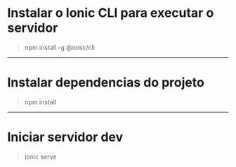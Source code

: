 # Instalar o Ionic CLI para executar o servidor

> npm install -g @ionic/cli

---

# Instalar dependencias do projeto

> npm install

---

# Iniciar servidor dev

> ionic serve
